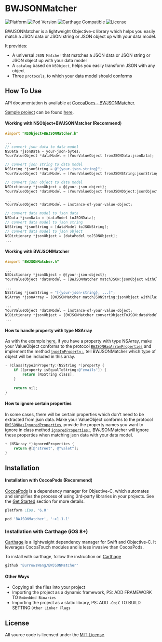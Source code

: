 BWJSONMatcher
=========
![Platform](https://img.shields.io/badge/platform-iOS-brightgreen.svg)
![Pod Version](https://img.shields.io/badge/pod-v1.1.1-green.svg)
![Carthage Compatible](https://img.shields.io/badge/Carthage-compatible-yellowgreen.svg)
![License](https://img.shields.io/badge/license-MIT-blue.svg)

BWJSONMatcher is a lightweight Objective-c library which helps you easily match a JSON data or JSON string or JSON object up with your data model.

It provides:

- A universal `JSON Matcher` that matches a JSON data or JSON string or JSON object up with your data model
- A `catalog` based on `NSObject`, helps you easily transform JSON with any object
- Three `protocols`, to which your data model should conforms

How To Use
----------
API documentation is available at [CocoaDocs - BWJSONMatcher](http://cocoadocs.org/docsets/BWJSONMatcher/).

[Sample project](https://github.com/BurrowsWang/BWJSONMatcher/archive/master.zip) can be found [here](https://github.com/BurrowsWang/BWJSONMatcher/tree/master/Examples/).

#### Working with NSObject+BWJSONMatcher (Recommend)
```objective-c
#import "NSObject+BWJSONMatcher.h"

...
// convert json data to data model
NSData *jsonData = your-json-bytes;
YourValueObject *dataModel = [YourValueObject fromJSONData:jsonData];

// convert json string to data model
NSString *jsonString = @"{your-json-string}";
YourValueObject *dataModel = [YourValueObject fromJSONString:jsonString];

// convert json object to data model
NSDictionary *jsonObject = @{your-json-object};
YourValueObject *dataModel = [YourValueObject fromJSONObject:jsonObject];

...
YourValueObject *dataModel = instance-of-your-value-object;

// convert data model to json data
NSData *jsonData = [dataModel toJSONData];
// convert data model to json string
NSString *jsonString = [dataModel toJSONString];
// convert data model to json object
NSDictionary *jsonObject = [dataModel toJSONObject];
...

```

#### Working with BWJSONMatcher
```objective-c
#import "BWJSONMatcher.h"

...
NSDictionary *jsonObject = @{your-json-object};
YourValueObject *dataModel = [BWJSONMatcher matchJSON:jsonObject withClass:[YourValueObject class]];

...
NSString *jsonString = "[{your-json-string}, ...]";
NSArray *jsonArray = [BWJSONMatcher matchJSONString:jsonObject withClass:[YourValueObject class]];

...
YourValueObject *dataModel = instance-of-your-value-object;
NSDictionary *jsonObject = [BWJSONMatcher convertObjectToJSON:dataModel];
...

```

#### How to handle property with type NSArray
As with the example [here](https://github.com/BurrowsWang/BWJSONMatcher/blob/master/Examples/BWJSONMatcher%20Demo/BWJSONMatcher%20Demo/ValueObjects/FacebookPageInfo.h#L22), if you have a property with type NSArray, make your ValueObject conforms to the protocol [`BWJSONHasArrayProperties`](https://github.com/BurrowsWang/BWJSONMatcher/blob/master/Examples/BWJSONMatcher%20Demo/BWJSONMatcher%20Demo/ValueObjects/FacebookPageInfo.h#L17) and implement the method [`typeInProperty:`](https://github.com/BurrowsWang/BWJSONMatcher/blob/master/Examples/BWJSONMatcher%20Demo/BWJSONMatcher%20Demo/ValueObjects/FacebookPageInfo.m#L13), tell BWJSONMatcher which type of object will be included in this array.

```objective-c
- (Class)typeInProperty:(NSString *)property {
    if ([property isEqualToString:@"emails"]) {
        return [NSString class];
    }
    
    return nil;
}
```

#### How to ignore certain properties
In some cases, there will be certain properties which don't need to be extracted from json data. Make your ValueObject conforms to the protocol [`BWJSONHasIgnoredProperties`](https://github.com/BurrowsWang/BWJSONMatcher/blob/master/Examples/BWJSONMatcher%20Demo/BWJSONMatcher%20Demo/ValueObjects/FacebookPageInfo.h#L40), provide the property names you want to ignore in class method [`ignoredProperties:`](https://github.com/BurrowsWang/BWJSONMatcher/blob/master/Examples/BWJSONMatcher%20Demo/BWJSONMatcher%20Demo/ValueObjects/FacebookPageInfo.m#L33), BWJSONMatcher will ignore these properties when matching json data with your data model.

```objective-c
+ (NSArray *)ignoredProperties {
    return @[@"street", @"valet"];
}
```

Installation
------------
#### Installation with CocoaPods (Recommend)

[CocoaPods](http://cocoapods.org/) is a dependency manager for Objective-C, which automates and simplifies the process of using 3rd-party libraries in your projects. See the [Get Started](http://cocoapods.org/#get_started) section for more details.

```ruby
platform :ios, '6.0'

pod 'BWJSONMatcher', '~>1.1.1'
```

### Installation with Carthage (iOS 8+)

[Carthage](https://github.com/Carthage/Carthage) is a lightweight dependency manager for Swift and Objective-C. It leverages CocoaTouch modules and is less invasive than CocoaPods.

To install with carthage, follow the instruction on [Carthage](https://github.com/Carthage/Carthage)

```ruby
github "BurrowsWang/BWJSONMatcher"
```

#### Other Ways
- Copying all the files into your project
- Importing the project as a dynamic framework, PS: ADD FRAMEWORK TO `Embedded Binaries`
- Importing the project as a static library, PS: ADD `-ObjC` TO BUILD SETTING `Other Linker Flags`

License
-------------------
All source code is licensed under the [MIT License](https://github.com/BurrowsWang/BWJSONMatcher/blob/master/LICENSE).
